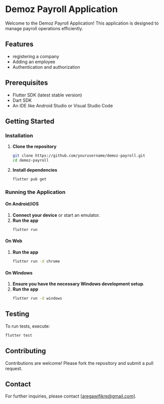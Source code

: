 # Demoz Payroll Application

Welcome to the Demoz Payroll Application! This application is designed to manage payroll operations efficiently.

## Features
- registering a company
- Adding an employee
- Authentication and authorization

## Prerequisites
- Flutter SDK (latest stable version)
- Dart SDK
- An IDE like Android Studio or Visual Studio Code

## Getting Started

### Installation
1. **Clone the repository**
   ```bash
   git clone https://github.com/yourusername/demoz-payroll.git
   cd demoz-payroll
   ```

2. **Install dependencies**
   ```bash
   flutter pub get
   ```

### Running the Application

#### On Android/iOS
1. **Connect your device** or start an emulator.
2. **Run the app**
   ```bash
   flutter run
   ```

#### On Web
1. **Run the app**
   ```bash
   flutter run -d chrome
   ```

#### On Windows
1. **Ensure you have the necessary Windows development setup**.
2. **Run the app**
   ```bash
   flutter run -d windows
   ```

## Testing
To run tests, execute:
```bash
flutter test
```

## Contributing
Contributions are welcome! Please fork the repository and submit a pull request.


## Contact
For further inquiries, please contact [aregawifikre@gmail.com].

